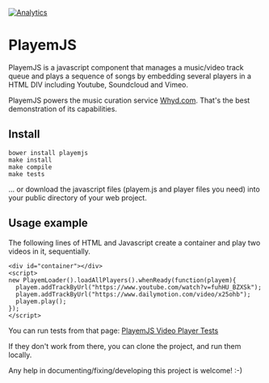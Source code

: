 [![Analytics](https://ga-beacon.appspot.com/UA-1858235-12/playemjs/github)](https://github.com/igrigorik/ga-beacon)

PlayemJS
========

PlayemJS is a javascript component that manages a music/video track queue and plays a sequence of songs by embedding several players in a HTML DIV including Youtube, Soundcloud and Vimeo.

PlayemJS powers the music curation service [Whyd.com](http://whyd.com). That's the best demonstration of its capabilities.

Install
-------

    bower install playemjs
    make install
    make compile
    make tests

... or download the javascript files (playem.js and player files you need) into your public directory of your web project.

Usage example
-------------

The following lines of HTML and Javascript create a container and play two videos in it, sequentially.

    <div id="container"></div>
    <script>
    new PlayemLoader().loadAllPlayers().whenReady(function(playem){
      playem.addTrackByUrl("https://www.youtube.com/watch?v=fuhHU_BZXSk");
      playem.addTrackByUrl("https://www.dailymotion.com/video/x25ohb");
      playem.play();
    });
    </script>
    
You can run tests from that page: [PlayemJS Video Player Tests](http://rawgit.com/adrienjoly/playemjs/master/test/index.html)

If they don't work from there, you can clone the project, and run them locally.

Any help in documenting/fixing/developing this project is welcome! :-)
